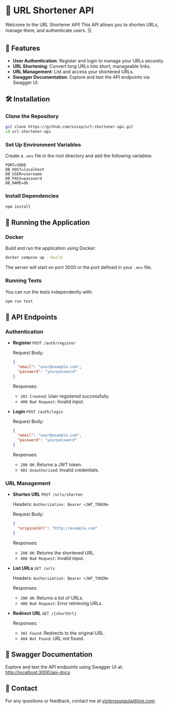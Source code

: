 # 🚀 URL Shortener API

Welcome to the URL Shortener API! This API allows you to shorten URLs, manage them, and authenticate users. 🗒️

## 🌟 Features

- **User Authentication**: Register and login to manage your URLs securely.
- **URL Shortening**: Convert long URLs into short, manageable links.
- **URL Management**: List and access your shortened URLs.
- **Swagger Documentation**: Explore and test the API endpoints via Swagger UI.

## 🛠️ Installation

### Clone the Repository

```bash
git clone https://github.com/vsssp/url-shortener-api.git
cd url-shortener-api
```

### Set Up Environment Variables

Create a `.env` file in the root directory and add the following variables:

```
PORT=3000
DB_HOST=localhost
DB_USER=username
DB_PASS=password
DB_NAME=db
```

### Install Dependencies

```bash
npm install
```

## 🚀 Running the Application

### Docker

Build and run the application using Docker:

```bash
docker compose up --build
```

The server will start on port 3000 or the port defined in your `.env` file.

### Running Tests

You can run the tests independently with:

```bash
npm run test
```

## 📜 API Endpoints

### Authentication

- **Register** `POST /auth/register`

  Request Body:

  ```json
  {
    "email": "user@example.com",
    "password": "yourpassword"
  }
  ```

  Responses:
  - `201 Created`: User registered successfully.
  - `400 Bad Request`: Invalid input.

- **Login** `POST /auth/login`

  Request Body:

  ```json
  {
    "email": "user@example.com",
    "password": "yourpassword"
  }
  ```

  Responses:
  - `200 OK`: Returns a JWT token.
  - `401 Unauthorized`: Invalid credentials.

### URL Management

- **Shorten URL** `POST /urls/shorten`

  Headers: `Authorization: Bearer <JWT_TOKEN>`

  Request Body:

  ```json
  {
    "originalUrl": "http://example.com"
  }
  ```

  Responses:
  - `200 OK`: Returns the shortened URL.
  - `400 Bad Request`: Invalid input.

- **List URLs** `GET /urls`

  Headers: `Authorization: Bearer <JWT_TOKEN>`

  Responses:
  - `200 OK`: Returns a list of URLs.
  - `400 Bad Request`: Error retrieving URLs.

- **Redirect URL** `GET /{shortUrl}`

  Responses:
  - `302 Found`: Redirects to the original URL.
  - `404 Not Found`: URL not found.

## 📖 Swagger Documentation

Explore and test the API endpoints using Swagger UI at: [http://localhost:3000/api-docs](http://localhost:3000/api-docs)

## 📧 Contact

For any questions or feedback, contact me at victorssspaula@live.com.
